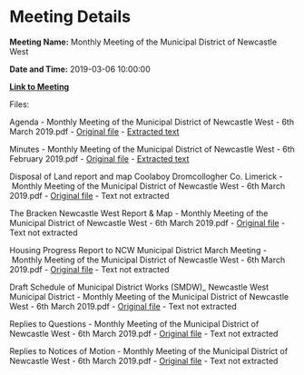 # Meeting Details

**Meeting Name:** Monthly Meeting of the Municipal District of Newcastle West

**Date and Time:** 2019-03-06 10:00:00

**[Link to Meeting](https://www.limerick.ie/council/whats-on/monthly-meeting-municipal-district-newcastle-west-38)**

Files: 

Agenda - Monthly Meeting of the Municipal District of Newcastle West - 6th March 2019.pdf - [Original file](https://www.limerick.ie/sites/default/files/media/documents/2019-03/00%202019-03-06%20Agenda.pdf) - [Extracted text](./Agenda%20-%C2%A0Monthly%20Meeting%20of%20the%20Municipal%20District%20of%20Newcastle%20West%20-%206th%20March%202019.md)

Minutes - Monthly Meeting of the Municipal District of Newcastle West - 6th February 2019.pdf - [Original file](https://www.limerick.ie/sites/default/files/media/documents/2019-03/01%202019-02-06%20Minutes%20February.pdf) - [Extracted text](./Minutes%20-%C2%A0Monthly%20Meeting%20of%20the%20Municipal%20District%20of%20Newcastle%20West%20-%206th%20February%202019.md)

Disposal of Land report and map Coolaboy Dromcollogher Co. Limerick - Monthly Meeting of the Municipal District of Newcastle West - 6th March 2019.pdf - [Original file](https://www.limerick.ie/sites/default/files/media/documents/2019-03/03%20Disposal%20of%20Land%20report%20and%20map%20Coolaboy%20Dromcollogher%20Co.%20Limerick.pdf) - Text not extracted

The Bracken Newcastle West Report & Map - Monthly Meeting of the Municipal District of Newcastle West - 6th March 2019.pdf - [Original file](https://www.limerick.ie/sites/default/files/media/documents/2019-03/04%20TIC%20The%20Bracken%20Newcastle%20West%20Report%20%26%20Map.pdf) - Text not extracted

Housing Progress Report to NCW Municipal District March Meeting - Monthly Meeting of the Municipal District of Newcastle West - 6th March 2019.pdf - [Original file](https://www.limerick.ie/sites/default/files/media/documents/2019-03/06%20Housing%20%20Progress%20Report%20to%20NCW%20Municipal%20District%20March%20Meeting%202019.pdf) - Text not extracted

Draft Schedule of Municipal District Works (SMDW)_ Newcastle West Municipal District - Monthly Meeting of the Municipal District of Newcastle West - 6th March 2019.pdf - [Original file](https://www.limerick.ie/sites/default/files/media/documents/2019-03/05%20SMDW%20Report%20NCW%20MD%20March%202019.pdf) - Text not extracted

Replies to Questions - Monthly Meeting of the Municipal District of Newcastle West - 6th March 2019.pdf - [Original file](https://www.limerick.ie/sites/default/files/media/documents/2019-03/2019-03-06%20Replies%20to%20Questions.pdf) - Text not extracted

Replies to Notices of Motion - Monthly Meeting of the Municipal District of Newcastle West - 6th March 2019.pdf - [Original file](https://www.limerick.ie/sites/default/files/media/documents/2019-03/2019-03-06%20Replies%20to%20Notices%20of%20Motion.pdf) - Text not extracted

